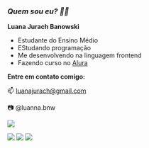 ### **_Quem sou eu? 🧠✨_**

**Luana Jurach Banowski**
- Estudante do Ensino Médio
- EStudando programação
- Me desenvolvendo na linguagem frontend
- Fazendo curso no [Alura](https://www.alura.com.br)

**Entre em contato comigo:**

📫 luanajurach@gmail.com

📷 @luanna.bnw

![](
https://media.tenor.com/1G7KLUiquh0AAAAi/typing-fast.gif)

[![](	https://img.shields.io/badge/YouTube-FF0000?style=for-the-badge&logo=youtube&logoColor=white)](https://youtube.com/@lum1632?si=BdeLn8ZiXaTSWAUK)
[![](https://img.shields.io/badge/Instagram-E4405F?style=for-the-badge&logo=instagram&logoColor=white)](https://www.instagram.com/luanna.bnw?utm_source=qr&r=nametag)
[![](https://img.shields.io/badge/X-000000?style=for-the-badge&logo=x&logoColor=white)](https://twitter.com/Lunna_star068?s=09)
